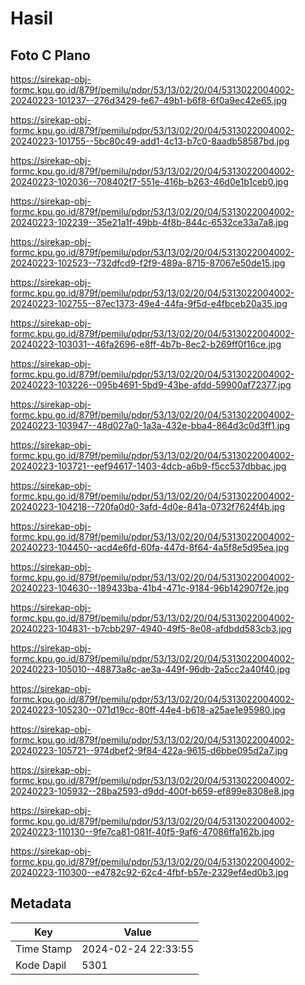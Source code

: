 # Hasil

## Foto C Plano

https://sirekap-obj-formc.kpu.go.id/879f/pemilu/pdpr/53/13/02/20/04/5313022004002-20240223-101237--276d3429-fe67-49b1-b6f8-6f0a9ec42e65.jpg

https://sirekap-obj-formc.kpu.go.id/879f/pemilu/pdpr/53/13/02/20/04/5313022004002-20240223-101755--5bc80c49-add1-4c13-b7c0-8aadb58587bd.jpg

https://sirekap-obj-formc.kpu.go.id/879f/pemilu/pdpr/53/13/02/20/04/5313022004002-20240223-102036--708402f7-551e-416b-b263-46d0e1b1ceb0.jpg

https://sirekap-obj-formc.kpu.go.id/879f/pemilu/pdpr/53/13/02/20/04/5313022004002-20240223-102239--35e21a1f-49bb-4f8b-844c-6532ce33a7a8.jpg

https://sirekap-obj-formc.kpu.go.id/879f/pemilu/pdpr/53/13/02/20/04/5313022004002-20240223-102523--732dfcd9-f2f9-489a-8715-87067e50de15.jpg

https://sirekap-obj-formc.kpu.go.id/879f/pemilu/pdpr/53/13/02/20/04/5313022004002-20240223-102755--87ec1373-49e4-44fa-9f5d-e4fbceb20a35.jpg

https://sirekap-obj-formc.kpu.go.id/879f/pemilu/pdpr/53/13/02/20/04/5313022004002-20240223-103031--46fa2696-e8ff-4b7b-8ec2-b269ff0f16ce.jpg

https://sirekap-obj-formc.kpu.go.id/879f/pemilu/pdpr/53/13/02/20/04/5313022004002-20240223-103226--095b4691-5bd9-43be-afdd-59900af72377.jpg

https://sirekap-obj-formc.kpu.go.id/879f/pemilu/pdpr/53/13/02/20/04/5313022004002-20240223-103947--48d027a0-1a3a-432e-bba4-864d3c0d3ff1.jpg

https://sirekap-obj-formc.kpu.go.id/879f/pemilu/pdpr/53/13/02/20/04/5313022004002-20240223-103721--eef94617-1403-4dcb-a6b9-f5cc537dbbac.jpg

https://sirekap-obj-formc.kpu.go.id/879f/pemilu/pdpr/53/13/02/20/04/5313022004002-20240223-104218--720fa0d0-3afd-4d0e-841a-0732f7624f4b.jpg

https://sirekap-obj-formc.kpu.go.id/879f/pemilu/pdpr/53/13/02/20/04/5313022004002-20240223-104450--acd4e6fd-60fa-447d-8f64-4a5f8e5d95ea.jpg

https://sirekap-obj-formc.kpu.go.id/879f/pemilu/pdpr/53/13/02/20/04/5313022004002-20240223-104630--189433ba-41b4-471c-9184-96b142907f2e.jpg

https://sirekap-obj-formc.kpu.go.id/879f/pemilu/pdpr/53/13/02/20/04/5313022004002-20240223-104831--b7cbb297-4940-49f5-8e08-afdbdd583cb3.jpg

https://sirekap-obj-formc.kpu.go.id/879f/pemilu/pdpr/53/13/02/20/04/5313022004002-20240223-105010--48873a8c-ae3a-449f-96db-2a5cc2a40f40.jpg

https://sirekap-obj-formc.kpu.go.id/879f/pemilu/pdpr/53/13/02/20/04/5313022004002-20240223-105230--071d19cc-80ff-44e4-b618-a25ae1e95980.jpg

https://sirekap-obj-formc.kpu.go.id/879f/pemilu/pdpr/53/13/02/20/04/5313022004002-20240223-105721--974dbef2-9f84-422a-9615-d6bbe095d2a7.jpg

https://sirekap-obj-formc.kpu.go.id/879f/pemilu/pdpr/53/13/02/20/04/5313022004002-20240223-105932--28ba2593-d9dd-400f-b659-ef899e8308e8.jpg

https://sirekap-obj-formc.kpu.go.id/879f/pemilu/pdpr/53/13/02/20/04/5313022004002-20240223-110130--9fe7ca81-081f-40f5-9af6-47086ffa162b.jpg

https://sirekap-obj-formc.kpu.go.id/879f/pemilu/pdpr/53/13/02/20/04/5313022004002-20240223-110300--e4782c92-62c4-4fbf-b57e-2329ef4ed0b3.jpg


## Metadata

| Key        | Value               |
| ---------- | ------------------- |
| Time Stamp | 2024-02-24 22:33:55 |
| Kode Dapil | 5301                |



